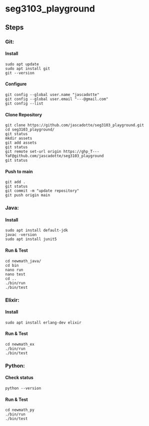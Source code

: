 # seg3103_playground

## Steps

### Git:

#### Install
`sudo apt update`  
`sudo apt install git`  
`git --version`  

#### Configure
`git config --global user.name "jascadotte"`  
`git config --global user.email "---@gmail.com"`  
`git config --list`  

#### Clone Repository
`git clone https://github.com/jascadotte/seg3103_playground.git`  
`cd seg3103_playground/`  
`git status`  
`mkdir assets`  
`git add assets`  
`git status`  
`git remote set-url origin https://ghp_T---YaF@github.com/jascadotte/seg3103_playground`  
`git status`  

#### Push to main
`git add .`  
`git status`  
`git commit -m "update repository"`  
`git push origin main`  

### Java:

#### Install
`sudo apt install default-jdk`  
`javac -version`  
`sudo apt install junit5`  

#### Run & Test
`cd newmath_java/`  
`cd bin`  
`nano run`  
`nano test`  
`cd ..`  
`./bin/run`  
`./bin/test`  

### Elixir:

#### Install
`sudo apt install erlang-dev elixir`  

#### Run & Test
`cd newmath_ex`  
`./bin/run`  
`./bin/test`  

### Python:

#### Check status
`python --version`  

#### Run & Test
`cd newmath_py`  
`./bin/run`  
`./bin/test`  
